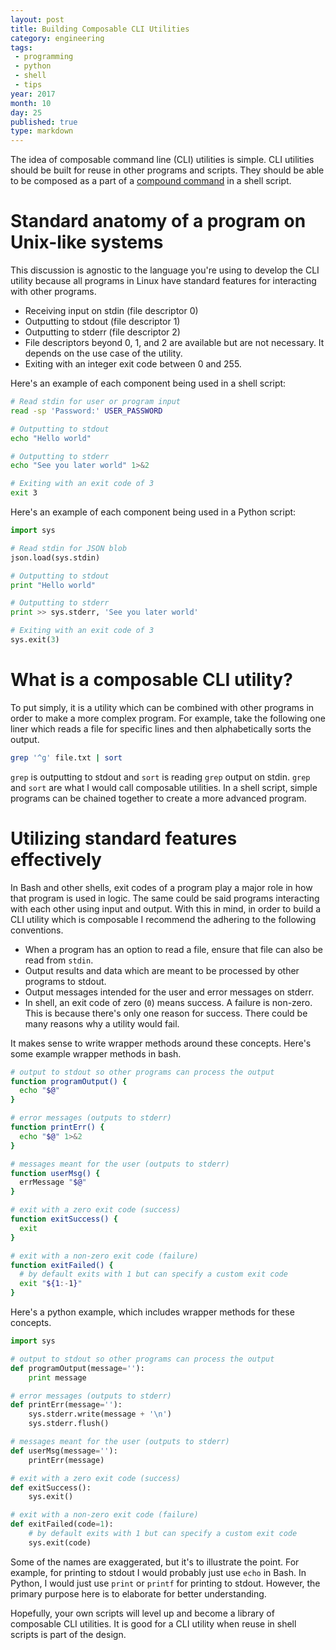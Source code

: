 ```yaml
---
layout: post
title: Building Composable CLI Utilities
category: engineering
tags:
 - programming
 - python
 - shell
 - tips
year: 2017
month: 10
day: 25
published: true
type: markdown
---
```


The idea of composable command line (CLI) utilities is simple.  CLI utilities
should be built for reuse in other programs and scripts.  They should be able to
be composed as a part of a [compound command][bash-cc] in a shell script.

# Standard anatomy of a program on Unix-like systems

This discussion is agnostic to the language you're using to develop the CLI
utility because all programs in Linux have standard features for interacting
with other programs.

- Receiving input on stdin (file descriptor 0)
- Outputting to stdout (file descriptor 1)
- Outputting to stderr (file descriptor 2)
- File descriptors beyond 0, 1, and 2 are available but are not necessary.  It
  depends on the use case of the utility.
- Exiting with an integer exit code between 0 and 255.

Here's an example of each component being used in a shell script:

```bash
# Read stdin for user or program input
read -sp 'Password:' USER_PASSWORD

# Outputting to stdout
echo "Hello world"

# Outputting to stderr
echo "See you later world" 1>&2

# Exiting with an exit code of 3
exit 3
```

Here's an example of each component being used in a Python script:

```python
import sys

# Read stdin for JSON blob
json.load(sys.stdin)

# Outputting to stdout
print "Hello world"

# Outputting to stderr
print >> sys.stderr, 'See you later world'

# Exiting with an exit code of 3
sys.exit(3)
```

# What is a composable CLI utility?

To put simply, it is a utility which can be combined with other programs in
order to make a more complex program.  For example, take the following one
liner which reads a file for specific lines and then alphabetically sorts the
output.

```bash
grep '^g' file.txt | sort
```

`grep` is outputting to stdout and `sort` is reading `grep` output on stdin.
`grep` and `sort` are what I would call composable utilities.  In a shell
script, simple programs can be chained together to create a more advanced
program.

# Utilizing standard features effectively

In Bash and other shells, exit codes of a program play a major role in how that
program is used in logic.  The same could be said programs interacting with each
other using input and output.  With this in mind, in order to build a CLI
utility which is composable I recommend the adhering to the following
conventions.

- When a program has an option to read a file, ensure that file can also be read
  from `stdin`.
- Output results and data which are meant to be processed by other programs to
  stdout.
- Output messages intended for the user and error messages on stderr.
- In shell, an exit code of zero (`0`) means success.  A failure is non-zero.
  This is because there's only one reason for success.  There could be many
  reasons why a utility would fail.

It makes sense to write wrapper methods around these concepts.  Here's some
example wrapper methods in bash.

```bash
# output to stdout so other programs can process the output
function programOutput() {
  echo "$@"
}

# error messages (outputs to stderr)
function printErr() {
  echo "$@" 1>&2
}

# messages meant for the user (outputs to stderr)
function userMsg() {
  errMessage "$@"
}

# exit with a zero exit code (success)
function exitSuccess() {
  exit
}

# exit with a non-zero exit code (failure)
function exitFailed() {
  # by default exits with 1 but can specify a custom exit code
  exit "${1:-1}"
}
```

Here's a python example, which includes wrapper methods for these concepts.

```python
import sys

# output to stdout so other programs can process the output
def programOutput(message=''):
    print message

# error messages (outputs to stderr)
def printErr(message=''):
    sys.stderr.write(message + '\n')
    sys.stderr.flush()

# messages meant for the user (outputs to stderr)
def userMsg(message=''):
    printErr(message)

# exit with a zero exit code (success)
def exitSuccess():
    sys.exit()

# exit with a non-zero exit code (failure)
def exitFailed(code=1):
    # by default exits with 1 but can specify a custom exit code
    sys.exit(code)
```

Some of the names are exaggerated, but it's to illustrate the point.  For
example, for printing to stdout I would probably just use `echo` in Bash.  In
Python, I would just use `print` or `printf` for printing to stdout.  However,
the primary purpose here is to elaborate for better understanding.

Hopefully, your own scripts will level up and become a library of composable CLI
utilities.  It is good for a CLI utility when reuse in shell scripts is part of
the design.

[bash-cc]: https://www.gnu.org/software/bash/manual/html_node/Compound-Commands.html
